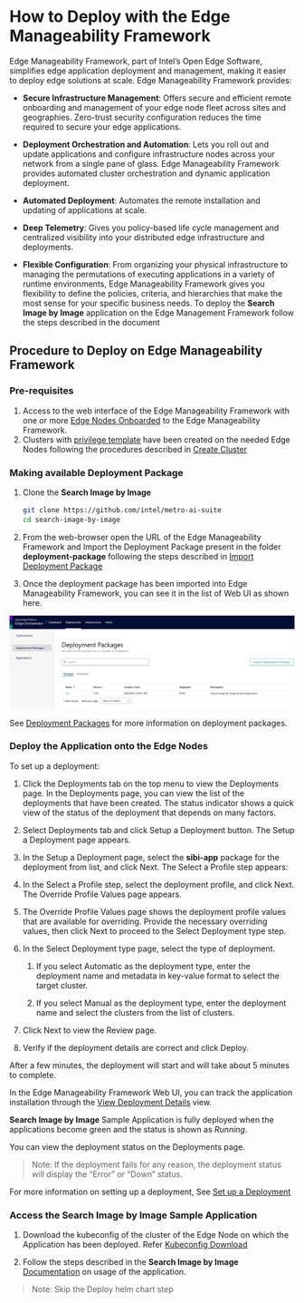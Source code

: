 # How to Deploy with the Edge Manageability Framework

Edge Manageability Framework, part of Intel’s Open Edge Software, simplifies edge application deployment and management, making it easier to deploy edge solutions at scale. Edge Manageability Framework provides:

* **Secure Infrastructure Management**: Offers secure and efficient remote onboarding and management of your edge node fleet across sites and geographies. Zero-trust security configuration reduces the time required to secure your edge applications.

* **Deployment Orchestration and Automation**: Lets you roll out and update applications and configure infrastructure nodes across your network from a single pane of glass. Edge Manageability Framework provides automated cluster orchestration and dynamic application deployment.
* **Automated Deployment**: Automates the remote installation and updating of applications at scale.

* **Deep Telemetry**: Gives you policy-based life cycle management and centralized visibility into your distributed edge infrastructure and deployments.

* **Flexible Configuration**: From organizing your physical infrastructure to managing the permutations of executing applications in a variety of runtime environments, Edge Manageability Framework gives you flexibility to define the policies, criteria, and hierarchies that make the most sense for your specific business needs.
To deploy the **Search Image by Image** application on the Edge Management Framework follow the steps described in the document

## Procedure to Deploy on Edge Manageability Framework

### Pre-requisites

1. Access to the web interface of the Edge Manageability Framework with one or more [Edge Nodes Onboarded](<https://docs.openedgeplatform.intel.com/edge-manage-docs/main/user_guide/set_up_edge_infra/edge_node_onboard.html>) to the Edge Manageability Framework.
1. Clusters with [privilege template](<https://docs.openedgeplatform.intel.com/edge-manage-docs/main/user_guide/additional_howtos/set_up_a_cluster_template.html>) have been created on the needed Edge Nodes following the procedures described in [Create Cluster](<https://docs.openedgeplatform.intel.com/edge-manage-docs/main/user_guide/set_up_edge_infra/create_clusters.html#create-cluster>)

### Making available Deployment Package

1. Clone the **Search Image by Image**

    ``` bash
    git clone https://github.com/intel/metro-ai-suite
    cd search-image-by-image
    ```

2. From the web-browser open the URL of the Edge Manageability Framework and Import the Deployment Package present in the folder **deployment-package** following the steps described in [Import Deployment Package](<https://docs.openedgeplatform.intel.com/edge-manage-docs/main/user_guide/package_software/import_deployment.html>)

3. Once the deployment package has been imported into Edge Manageability Framework, you can see it in the list of Web UI as shown here.

**![SIBI Image](./_images/sibi-dp.png)**

See [Deployment Packages](<https://docs.openedgeplatform.intel.com/edge-manage-docs/main/user_guide/package_software/deploy_packages.html#view-deployment-packages>) for more information on deployment packages.

### Deploy the Application onto the Edge Nodes

To set up a deployment:

1. Click the Deployments tab on the top menu to view the Deployments page. In the Deployments page, you can view the list of the deployments that have been created. The status indicator shows a quick view of the status of the deployment that depends on many factors.

1. Select Deployments tab and click Setup a Deployment button. The Setup a Deployment page appears.

1. In the Setup a Deployment page, select the **sibi-app** package for the deployment from list, and click Next. The Select a Profile step appears:

1. In the Select a Profile step, select the deployment profile, and click Next. The Override Profile Values page appears.

1. The Override Profile Values page shows the deployment profile values that are available for overriding. Provide the necessary overriding values, then click Next to proceed to the Select Deployment type step.

1. In the Select Deployment type page, select the type of deployment.

    1. If you select Automatic as the deployment type, enter the deployment name and metadata in key-value format to select the target cluster.

    1. If you select Manual as the deployment type, enter the deployment name and select the clusters from the list of clusters.

1. Click Next to view the Review page.

1. Verify if the deployment details are correct and click Deploy.

After a few minutes, the deployment will start and will take about 5 minutes to complete.

In the Edge Manageability Framework Web UI, you can track the application installation through the [View Deployment Details](<https://docs.openedgeplatform.intel.com/edge-manage-docs/main/user_guide/package_software/deployment_details.html#view-deployment-details>) view.

**Search Image by Image** Sample Application is fully deployed when the applications become green and the status is shown as _Running_.

You can view the deployment status on the Deployments page.

> Note:  If the deployment fails for any reason, the deployment status will display the “Error” or “Down” status.

For more information on setting up a deployment, See [Set up a Deployment](<https://docs.openedgeplatform.intel.com/edge-manage-docs/main/user_guide/package_software/setup_deploy.html#set-up-a-deployment>)

### Access the **Search Image by Image** Sample Application

1. Download the kubeconfig of the cluster of the Edge Node on which the Application has been deployed. Refer [Kubeconfig Download](<https://docs.openedgeplatform.intel.com/edge-manage-docs/main/user_guide/set_up_edge_infra/accessing_clusters.html#organize-cluster-access-with-a-kubeconfig-file>)

2. Follow the steps described in the **Search Image by Image** [Documentation](<how-to-deploy-helm.md>) on usage of the application.

> Note: Skip the Deploy helm chart step
